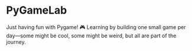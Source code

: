 # PyGameLab
Just having fun with Pygame! 🎮 Learning by building one small game per day—some might be cool, some might be weird, but all are part of the journey.
